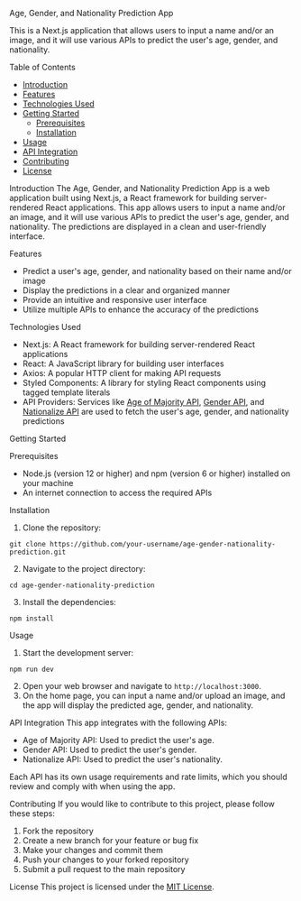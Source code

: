 Age, Gender, and Nationality Prediction App

This is a Next.js application that allows users to input a name and/or an image, and it will use various APIs to predict the user's age, gender, and nationality.

 Table of Contents
- [Introduction](introduction)
- [Features](features)
- [Technologies Used](technologies-used)
- [Getting Started](getting-started)
  - [Prerequisites](prerequisites)
  - [Installation](installation)
- [Usage](usage)
- [API Integration](api-integration)
- [Contributing](contributing)
- [License](license)

 Introduction
The Age, Gender, and Nationality Prediction App is a web application built using Next.js, a React framework for building server-rendered React applications. This app allows users to input a name and/or an image, and it will use various APIs to predict the user's age, gender, and nationality. The predictions are displayed in a clean and user-friendly interface.

 Features
- Predict a user's age, gender, and nationality based on their name and/or image
- Display the predictions in a clear and organized manner
- Provide an intuitive and responsive user interface
- Utilize multiple APIs to enhance the accuracy of the predictions

 Technologies Used
- Next.js: A React framework for building server-rendered React applications
- React: A JavaScript library for building user interfaces
- Axios: A popular HTTP client for making API requests
- Styled Components: A library for styling React components using tagged template literals
- API Providers: Services like [Age of Majority API](https://agify.io/), [Gender API](https://gender-api.com/), and [Nationalize API](https://nationalize.io/) are used to fetch the user's age, gender, and nationality predictions

 Getting Started

 Prerequisites
- Node.js (version 12 or higher) and npm (version 6 or higher) installed on your machine
- An internet connection to access the required APIs

 Installation
1. Clone the repository:
```
git clone https://github.com/your-username/age-gender-nationality-prediction.git
```
2. Navigate to the project directory:
```
cd age-gender-nationality-prediction
```
3. Install the dependencies:
```
npm install
```

 Usage
1. Start the development server:
```
npm run dev
```
2. Open your web browser and navigate to `http://localhost:3000`.
3. On the home page, you can input a name and/or upload an image, and the app will display the predicted age, gender, and nationality.

 API Integration
This app integrates with the following APIs:
- Age of Majority API: Used to predict the user's age.
- Gender API: Used to predict the user's gender.
- Nationalize API: Used to predict the user's nationality.

Each API has its own usage requirements and rate limits, which you should review and comply with when using the app.

 Contributing
If you would like to contribute to this project, please follow these steps:
1. Fork the repository
2. Create a new branch for your feature or bug fix
3. Make your changes and commit them
4. Push your changes to your forked repository
5. Submit a pull request to the main repository

 License
This project is licensed under the [MIT License](LICENSE).

